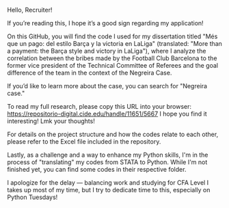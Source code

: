 Hello, Recruiter!

If you’re reading this, I hope it’s a good sign regarding my application!

On this GitHub, you will find the code I used for my dissertation titled "Més que un pago: del estilo Barça y la victoria en LaLiga" (translated: "More than a payment: the Barça style and victory in LaLiga"), 
where I analyze the correlation between the bribes made by the Football Club Barcelona to the former vice president of the Technical Committee of Referees and the goal difference of the team in the 
context of the Negreira Case.

If you’d like to learn more about the case, you can search for "Negreira case."

To read my full research, please copy this URL into your browser: https://repositorio-digital.cide.edu/handle/11651/5667
I hope you find it interesting! Lmk your thoughts!

For details on the project structure and how the codes relate to each other, please refer to the Excel file included in the repository.

Lastly, as a challenge and a way to enhance my Python skills, I'm in the process of "translating" my codes from STATA to Python. 
While I'm not finished yet, you can find some codes in their respective folder.

I apologize for the delay — balancing work and studying for CFA Level I takes up most of my time, but I try to dedicate time to this, especially on Python Tuesdays!
